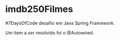 # imdb250Filmes
#7DaysOfCode desafio em Java Spring Framework.

Um item a ser resolvido foi o @Autowired.

